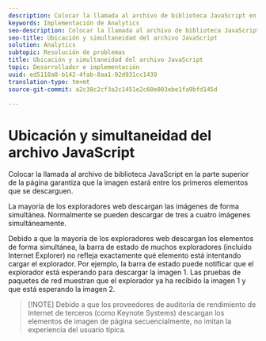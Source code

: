 ```yaml
---
description: Colocar la llamada al archivo de biblioteca JavaScript en la parte superior de la página garantiza que la imagen estará entre los primeros elementos que se descarguen.
keywords: Implementación de Analytics
seo-description: Colocar la llamada al archivo de biblioteca JavaScript en la parte superior de la página garantiza que la imagen estará entre los primeros elementos que se descarguen.
seo-title: Ubicación y simultaneidad del archivo JavaScript
solution: Analytics
subtopic: Resolución de problemas
title: Ubicación y simultaneidad del archivo JavaScript
topic: Desarrollador e implementación
uuid: ed5118a8-b142-4fab-8aa1-92d931cc1439
translation-type: tm+mt
source-git-commit: a2c38c2cf3a2c1451e2c60e003ebe1fa9bfd145d

---
```



# Ubicación y simultaneidad del archivo JavaScript

Colocar la llamada al archivo de biblioteca JavaScript en la parte superior de la página garantiza que la imagen estará entre los primeros elementos que se descarguen.

La mayoría de los exploradores web descargan las imágenes de forma simultánea. Normalmente se pueden descargar de tres a cuatro imágenes simultáneamente.

Debido a que la mayoría de los exploradores web descargan los elementos de forma simultánea, la barra de estado de muchos exploradores (incluido Internet Explorer) no refleja exactamente qué elemento está intentando cargar el explorador. Por ejemplo, la barra de estado puede notificar que el explorador está esperando para descargar la imagen 1. Las pruebas de paquetes de red muestran que el explorador ya ha recibido la imagen 1 y que está esperando la imagen 2.

> [!NOTE] Debido a que los proveedores de auditoría de rendimiento de Internet de terceros (como Keynote Systems) descargan los elementos de imagen de página secuencialmente, no imitan la experiencia del usuario típica.


